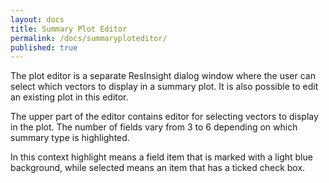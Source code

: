 ```yaml
---
layout: docs
title: Summary Plot Editor
permalink: /docs/summaryploteditor/
published: true
---
```


The plot editor is a separate ResInsight dialog window where the user can select which vectors to display in a summary plot. It is also possible to edit an existing plot in this editor.

The upper part of the editor contains editor for selecting vectors to display in the plot. The number of fields vary from 3 to 6 depending on which summary type is highlighted.

<div class="note">
In this context <bold>highlight</bold> means a field item that is marked with a light blue background, while <bold>selected</bold> means an item that has a ticked check box.
</div>

